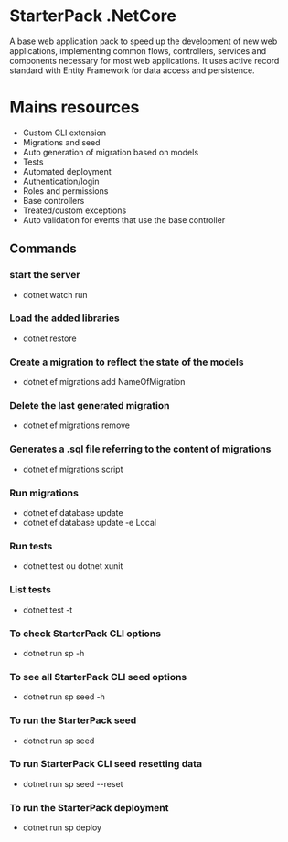 # StarterPack .NetCore

A base web application pack to speed up the development of new web applications, implementing common flows, controllers, services and components necessary for most web applications. It uses active record standard with Entity Framework for data access and persistence.

# Mains resources
- Custom CLI extension
- Migrations and seed
- Auto generation of migration based on models
- Tests
- Automated deployment
- Authentication/login
- Roles and permissions
- Base controllers
- Treated/custom exceptions
- Auto validation for events that use the base controller

## Commands

### start the server
- dotnet watch run

### Load the added libraries
- dotnet restore

### Create a migration to reflect the state of the models
- dotnet ef migrations add NameOfMigration

### Delete the last generated migration
- dotnet ef migrations remove

### Generates a .sql file referring to the content of migrations
- dotnet ef migrations script

### Run migrations
- dotnet ef database update
- dotnet ef database update -e Local

### Run tests
- dotnet test ou dotnet xunit

### List tests
- dotnet test -t

### To check StarterPack CLI options
- dotnet run sp -h

### To see all StarterPack CLI seed options
- dotnet run sp seed -h

### To run the StarterPack seed
- dotnet run sp seed

### To run StarterPack CLI seed resetting data
- dotnet run sp seed --reset

### To run the StarterPack deployment
- dotnet run sp deploy
